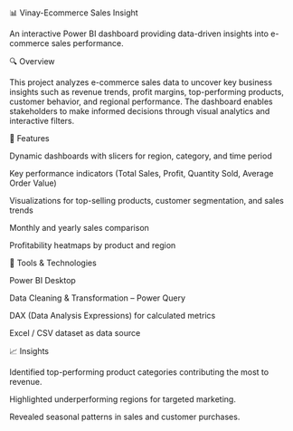 📊 Vinay-Ecommerce Sales Insight

An interactive Power BI dashboard providing data-driven insights into e-commerce sales performance.

🔍 Overview

This project analyzes e-commerce sales data to uncover key business insights such as revenue trends, profit margins, top-performing products, customer behavior, and regional performance. The dashboard enables stakeholders to make informed decisions through visual analytics and interactive filters.

🚀 Features

Dynamic dashboards with slicers for region, category, and time period

Key performance indicators (Total Sales, Profit, Quantity Sold, Average Order Value)

Visualizations for top-selling products, customer segmentation, and sales trends

Monthly and yearly sales comparison

Profitability heatmaps by product and region

🧠 Tools & Technologies

Power BI Desktop

Data Cleaning & Transformation – Power Query

DAX (Data Analysis Expressions) for calculated metrics

Excel / CSV dataset as data source

📈 Insights

Identified top-performing product categories contributing the most to revenue.

Highlighted underperforming regions for targeted marketing.

Revealed seasonal patterns in sales and customer purchases.
